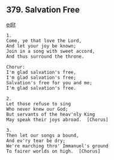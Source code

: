 
## 379.  Salvation Free
[edit](https://docs.google.com/document/d/1RF1Qu1n0YX8bssYNTANTA%2DfejfO4%2DSsS/edit?mode=html)



    1.
    Come, ye that love the Lord,
    And let your joy be known;
    Join in a song with sweet accord,
    And thus surround the throne.

    Chorur:
    I'm glad salvation's free,
    I'm glad salvation's free;
    Salvation's free for you and me;
    I'm glad salvation's free.

    2.
    Let those refuse to sing
    Who never knew our God;
    But servants of the heav'nly King
    May speak their joys abroad.  [Chorus]

    3.
    Then let our songs a bound,
    And ev'ry tear be dry;
    We're marching thro' Immanuel's ground
    To fairer worlds on high.  [Chorus]
